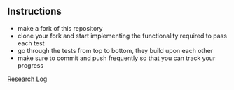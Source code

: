 ## Instructions

- make a fork of this repository
- clone your fork and start implementing the functionality required to pass each test
- go through the tests from top to bottom, they build upon each other
- make sure to commit and push frequently so that you can track your progress

[Research Log](https://github.com/AleksandarDzudzevic/undergrad-exercises/blob/main/Research_Log.md)
